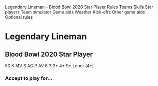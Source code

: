﻿
Legendary Lineman - Blood Bowl 2020 Star Player
Rules
Teams
Skills
Star players
Team simulator
Game aids
Weather
Kick-offs
Other game aids
Optional rules
# Legendary Lineman
## Blood Bowl 2020 Star Player
50 K
MV
S
AG
P
AV
6
3
3+
4+
9+
Loner (4+)
### Accept to play for...
